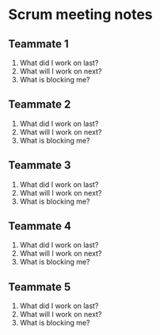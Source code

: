 # Scrum meeting notes

## Teammate 1

1. What did I work on last?
2. What will I work on next?
3. What is blocking me?


## Teammate 2

1. What did I work on last?
2. What will I work on next?
3. What is blocking me?


## Teammate 3

1. What did I work on last?
2. What will I work on next?
3. What is blocking me?


## Teammate 4

1. What did I work on last?
2. What will I work on next?
3. What is blocking me?


## Teammate 5

1. What did I work on last?
2. What will I work on next?
3. What is blocking me?
